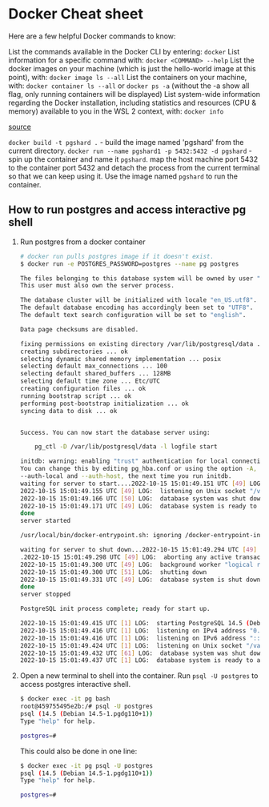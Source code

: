 # Docker Cheat sheet

Here are a few helpful Docker commands to know:

List the commands available in the Docker CLI by entering: `docker`
List information for a specific command with: `docker <COMMAND> --help`
List the docker images on your machine (which is just the hello-world image at this point), with: `docker image ls --all`
List the containers on your machine, with: `docker container ls --all` or `docker ps -a` (without the -a show all flag, only running containers will be displayed)
List system-wide information regarding the Docker installation, including statistics and resources (CPU & memory) available to you in the WSL 2 context, with: `docker info`

[source](https://learn.microsoft.com/en-us/windows/wsl/tutorials/wsl-containers#install-docker-desktop)

`docker build -t pgshard .` - build the image named 'pgshard' from the current directory.
`docker run --name pgshard1 -p 5432:5432 -d pgshard` - spin up the container and name it `pgshard`. map the host machine port 5432 to the container port 5432 and detach the process from the current terminal so that we can keep using it. Use the image named `pgshard` to run the container.

## How to run postgres and access interactive pg shell

1. Run postgres from a docker container

   ```bash
   # docker run pulls postgres image if it doesn't exist.
   $ docker run -e POSTGRES_PASSWORD=postgres --name pg postgres

   The files belonging to this database system will be owned by user "postgres".
   This user must also own the server process.

   The database cluster will be initialized with locale "en_US.utf8".
   The default database encoding has accordingly been set to "UTF8".
   The default text search configuration will be set to "english".

   Data page checksums are disabled.

   fixing permissions on existing directory /var/lib/postgresql/data ... ok
   creating subdirectories ... ok
   selecting dynamic shared memory implementation ... posix
   selecting default max_connections ... 100
   selecting default shared_buffers ... 128MB
   selecting default time zone ... Etc/UTC
   creating configuration files ... ok
   running bootstrap script ... ok
   performing post-bootstrap initialization ... ok
   syncing data to disk ... ok


   Success. You can now start the database server using:

       pg_ctl -D /var/lib/postgresql/data -l logfile start

   initdb: warning: enabling "trust" authentication for local connections
   You can change this by editing pg_hba.conf or using the option -A, or
   --auth-local and --auth-host, the next time you run initdb.
   waiting for server to start....2022-10-15 15:01:49.151 UTC [49] LOG:  starting PostgreSQL 14.5 (Debian 14.5-1.pgdg110+1) on x86_64-pc-linux-gnu, compiled by gcc (Debian 10.2.1-6) 10.2.1 20210110, 64-bit
   2022-10-15 15:01:49.155 UTC [49] LOG:  listening on Unix socket "/var/run/postgresql/.s.PGSQL.5432"
   2022-10-15 15:01:49.166 UTC [50] LOG:  database system was shut down at 2022-10-15 15:01:48 UTC
   2022-10-15 15:01:49.171 UTC [49] LOG:  database system is ready to accept connections
   done
   server started

   /usr/local/bin/docker-entrypoint.sh: ignoring /docker-entrypoint-initdb.d/*

   waiting for server to shut down...2022-10-15 15:01:49.294 UTC [49] LOG:  received fast shutdown request
   .2022-10-15 15:01:49.298 UTC [49] LOG:  aborting any active transactions
   2022-10-15 15:01:49.300 UTC [49] LOG:  background worker "logical replication launcher" (PID 56) exited with exit code 1
   2022-10-15 15:01:49.300 UTC [51] LOG:  shutting down
   2022-10-15 15:01:49.331 UTC [49] LOG:  database system is shut down
   done
   server stopped

   PostgreSQL init process complete; ready for start up.

   2022-10-15 15:01:49.415 UTC [1] LOG:  starting PostgreSQL 14.5 (Debian 14.5-1.pgdg110+1) on x86_64-pc-linux-gnu, compiled by gcc (Debian 10.2.1-6) 10.2.1 20210110, 64-bit
   2022-10-15 15:01:49.416 UTC [1] LOG:  listening on IPv4 address "0.0.0.0", port 5432
   2022-10-15 15:01:49.416 UTC [1] LOG:  listening on IPv6 address "::", port 5432
   2022-10-15 15:01:49.424 UTC [1] LOG:  listening on Unix socket "/var/run/postgresql/.s.PGSQL.5432"
   2022-10-15 15:01:49.432 UTC [61] LOG:  database system was shut down at 2022-10-15 15:01:49 UTC
   2022-10-15 15:01:49.437 UTC [1] LOG:  database system is ready to accept connections
   ```

2. Open a new terminal to shell into the container. Run `psql -U postgres` to access postgres interactive shell.

   ```bash
   $ docker exec -it pg bash
   root@459755495e2b:/# psql -U postgres
   psql (14.5 (Debian 14.5-1.pgdg110+1))
   Type "help" for help.

   postgres=#
   ```

   This could also be done in one line:

   ```bash
   $ docker exec -it pg psql -U postgres
   psql (14.5 (Debian 14.5-1.pgdg110+1))
   Type "help" for help.

   postgres=#
   ```
